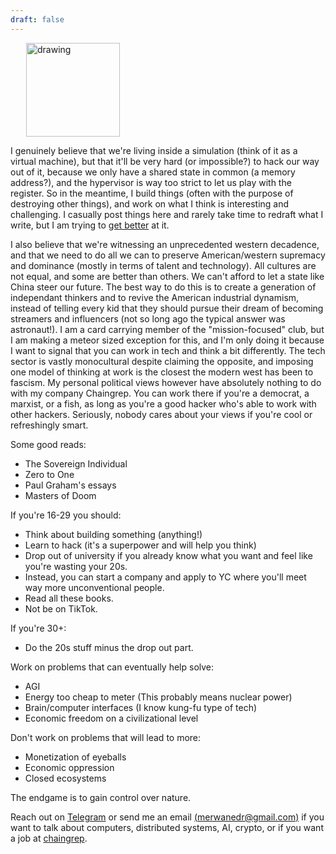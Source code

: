 ```yaml
---
draft: false
---
```


<img src="/merwane.jpg" alt="drawing" width="150" style="padding-left: 25px;"/>

I genuinely believe that we're living inside a simulation (think of it as a virtual machine), but that it'll be very hard (or impossible?) to hack our way out of it, because we only have a shared state in common (a memory address?), and the hypervisor is way too strict to let us play with the register. So in the meantime, I build things (often with the purpose of destroying other things), and work on what I think is interesting and challenging. I casually post things here and rarely take time to redraft what I write, but I am trying to [get better](http://www.paulgraham.com/writing44.html) at it.

I also believe that we're witnessing an unprecedented western decadence, and that we need to do all we can to preserve American/western supremacy and dominance (mostly in terms of talent and technology). All cultures are not equal, and some are better than others. We can't afford to let a state like China steer our future. The best way to do this is to create a generation of independant thinkers and to revive the American industrial dynamism, instead of telling every kid that they should pursue their dream of becoming streamers and influencers (not so long ago the typical answer was astronaut!). I am a card carrying member of the "mission-focused" club, but I am making a meteor sized exception for this, and I'm only doing it because I want to signal that you can work in tech and think a bit differently. The tech sector is vastly monocultural despite claiming the opposite, and imposing one model of thinking at work is the closest the modern west has been to fascism. My personal political views however have absolutely nothing to do with my company Chaingrep. You can work there if you're a democrat, a marxist, or a fish, as long as you're a good hacker who's able to work with other hackers. Seriously, nobody cares about your views if you're cool or refreshingly smart. 

Some good reads:
- The Sovereign Individual
- Zero to One
- Paul Graham's essays
- Masters of Doom

If you're 16-29 you should:
- Think about building something (anything!)
- Learn to hack (it's a superpower and will help you think)
- Drop out of university if you already know what you want and feel like you're wasting your 20s.
- Instead, you can start a company and apply to YC where you'll meet way more unconventional people.
- Read all these books.
- Not be on TikTok.

If you're 30+:
- Do the 20s stuff minus the drop out part.

Work on problems that can eventually help solve:
- AGI
- Energy too cheap to meter (This probably means nuclear power)
- Brain/computer interfaces (I know kung-fu type of tech)
- Economic freedom on a civilizational level

Don't work on problems that will lead to more:
- Monetization of eyeballs
- Economic oppression
- Closed ecosystems

The endgame is to gain control over nature.

Reach out on [Telegram](https://t.me/merwanedr) or send me an email [(merwanedr@gmail.com)](#) if you want to talk about computers, distributed systems, AI, crypto, or if you want a job at [chaingrep](mailto:merwane@chaingrep.com).
